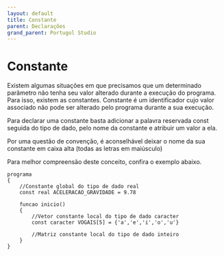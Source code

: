 ```yaml
---
layout: default
title: Constante
parent: Declarações
grand_parent: Portugol Studio
---
```


# Constante

Existem algumas situações em que precisamos que um determinado parâmetro não tenha seu valor alterado durante a execução do programa. Para isso, existem as constantes. Constante é um identificador cujo valor associado não pode ser alterado pelo programa durante a sua execução.

Para declarar uma constante basta adicionar a palavra reservada const seguida do tipo de dado, pelo nome da constante e atribuir um valor a ela.

Por uma questão de convenção, é aconselhável deixar o nome da sua constante em caixa alta (todas as letras em maiúsculo)

Para melhor compreensão deste conceito, confira o exemplo abaixo.

```
programa
{
    //Constante global do tipo de dado real 
    const real ACELERACAO_GRAVIDADE = 9.78

    funcao inicio()
    {
        //Vetor constante local do tipo de dado caracter
        const caracter VOGAIS[5] = {'a','e','i','o','u'}

        //Matriz constante local do tipo de dado inteiro
    }
}

```

